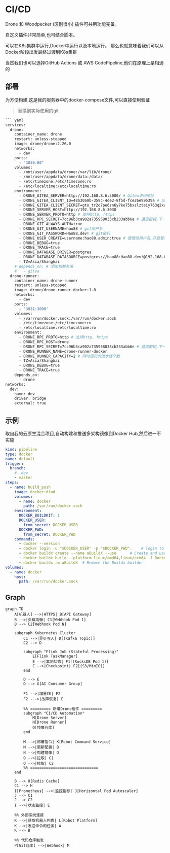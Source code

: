 # CI/CD

Drone 和 Woodpecker (区别很小) 插件可共用功能完备。

自定义插件非常简单,也可结合脚本。

可以在K8s集群中运行,Docker中运行以及本地运行。
那么也就意味着我们可以从Docker阶段出发最终过渡到K8s集群

当然我们也可以选择GitHub Actions 或 AWS CodePipeline,他们在原理上是相通的

## 部署

为方便构建,这是我的服务器中的docker-compose文件,可以直接使用验证
> 替换到实际使用的git

``` bash
``` yaml
services:
  drone:
    container_name: drone
    restart: unless-stopped
    image: drone/drone:2.26.0
    networks:
      - dev
    ports:
      - "3030:80"
    volumes:
      - /mnt/user/appdata/drone:/var/lib/drone/
      - /mnt/user/appdata/drone/data:/data/
      - /etc/timezone:/etc/timezone:ro
      - /etc/localtime:/etc/localtime:ro
    environment:
      - DRONE_GITEA_SERVER=http://192.168.8.6:3000/ # Gitea访问地址
      - DRONE_GITEA_CLIENT_ID=48b30a9b-359c-4de2-8f5d-fce26e99539a # 应用ID
      - DRONE_GITEA_CLIENT_SECRET=gto_tr2o7pe6zn6y7ke75bxzlzteiy763q2xwjbbyib5bvfnxm2rmn6a # 应用密钥
      - DRONE_SERVER_HOST=http://192.168.8.6:3030
      - DRONE_SERVER_PROTO=http # 支持http, https
      - DRONE_RPC_SECRET=7cc96b3ca902a735958033cb233abb6e # 通信密钥,下一步会获取
      - DRONE_GIT_ALWAYS_AUTH=true
      - DRONE_GIT_USERNAME=hao88 # git用户名
      - DRONE_GIT_PASSWORD=Hao88.dev! # git密码
      - DRONE_USER_CREATE=username:hao88,admin:true # 管理员用户名,开启管理员账户
      - DRONE_DEBUG=true
      - DRONE_TRACE=true
      - DRONE_DATABASE_DRIVER=postgres
      - DRONE_DATABASE_DATASOURCE=postgres://hao88:Hao88.dev!@192.168.8.6:5432/dronecicd?sslmode=disable
      - TZ=Asia/Shanghai
    # depends_on: # 添加依赖关系
    #   - gitea
  drone-runner:
    container_name: drone-runner
    restart: unless-stopped
    image: drone/drone-runner-docker:1.8
    networks:
      - dev
    ports:
      - "3031:3000"
    volumes:
      - /var/run/docker.sock:/var/run/docker.sock
      - /etc/timezone:/etc/timezone:ro
      - /etc/localtime:/etc/localtime:ro
    environment:
      - DRONE_RPC_PROTO=http # 支持http, https
      - DRONE_RPC_HOST=drone
      - DRONE_RPC_SECRET=7cc96b3ca902a735958033cb233abb6e # 通信密钥,下一步会获取
      - DRONE_RUNNER_NAME=drone-runner-docker
      - DRONE_RUNNER_CAPACITY=2 # 同时运行的流水线个数
      - TZ=Asia/Shanghai
      - DRONE_DEBUG=true
      - DRONE_TRACE=true
    depends_on:
      - drone
networks:
  dev:
    name: dev
    driver: bridge
    external: true
```

## 示例

取自我的云原生混合项目,自动构建和推送多架构镜像到Docker Hub,然后进一不实施

```yaml
kind: pipeline
type: docker
name: default
trigger:
  branch:
    #- dev
    - master
steps:
  - name: build_push
    image: docker:dind
    volumes:
      - name: docker
        path: /var/run/docker.sock
    environment:
      DOCKER_BUILDKIT: 1
      DOCKER_USER:
        from_secret: DOCKER_USER
      DOCKER_PWD:
        from_secret: DOCKER_PWD
    commands:
      - docker --version
      - docker login -u "$DOCKER_USER" -p "$DOCKER_PWD".    # login to docker hub
      - docker buildx create --name aBuildX --use      # Create and use a Buildx builder
      - docker buildx build --platform linux/amd64,linux/arm64 -f Dockerfile -t hao88/wgmserver:amd64 -t hao88/wgmserver:arm64 --push . # Build and push multi-arch images
      - docker buildx rm aBuildX  # Remove the Buildx builder
volumes:
  - name: docker
    host:
      path: /var/run/docker.sock

```

## Graph

```mermaid
graph TD
    A[机器人] -->|HTTPS| B[API Gateway]
    B -->|负载均衡| C1[Webhook Pod 1]
    B --> C2[Webhook Pod N]
    
    subgraph Kubernetes Cluster
        C1 -->|异步写入| D[(Kafka Topic)]
        C2 --> D
        
        subgraph "Flink Job (Stateful Processing)"
            E[Flink TaskManager]
            E -->|本地状态| F1[(RocksDB Pod 1)]
            E -->|Checkpoint| F2[(S3/MinIO)]
        end
        
        D --> E
        D --> G[AI Consumer Group]
        
        F1 -->|增量CK| F2
        F2 -.->|故障恢复| E
        
        %% ========= 新增Drone组件 =========
        subgraph "CI/CD Automation"
            M[Drone Server]
            N[Drone Runner]
            O[镜像仓库]
        end
        
        M -->|部署指令| K[Robot Command Service]
        M -->|更新配置| B
        N -->|构建镜像| O
        O -->|拉取| C1
        O -->|拉取| C2
        %% ==============================
    end
    
    B --> H[Redis Cache]
    C1 --> H
    I[Prometheus] -->|监控指标| J[Horizontal Pod Autoscaler]
    J --> C1
    J --> C2
    I -->|状态监控| E

    %% 外部系统连接
    K -->|获取机器人列表| L[Robot Platform]
    K -->|发送命令和任务| A
    K --> B

    %% 代码仓库触发
    P[Git仓库] -->|Webhook| M
```